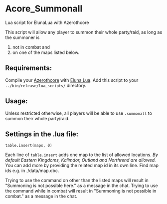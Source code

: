 # Acore_Summonall
 Lua script for ElunaLua with Azerothcore

This script will allow any player to summon their whole party/raid, as long as the summoner is
1) not in combat and
2) on one of the maps listed below.

## Requirements:

Compile your [Azerothcore](https://github.com/azerothcore/azerothcore-wotlk) with [Eluna Lua](https://www.azerothcore.org/catalogue-details.html?id=131435473).
Add this script to your `../bin/release/lua_scripts/` directory.


## Usage:

Unless restricted otherwise, all players will be able to use `.summonall` to summon their whole party/raid.


## Settings in the .lua file:

`table.insert(maps, 0)`

Each line of `table.insert` adds one map to the list of allowed locations. *By default Eastern Kingdoms, Kalimdor, Outland and Northrend are allowed.* You can add more by providing the related map id in its own line. Find map ids e.g. in ./data/map.dbc.

Trying to use the command on other than the listed maps will result in "Summoning is not possible here." as a message in the chat.
Trying to use the command while in combat will result in "Summoning is not possible in combat." as a message in the chat.